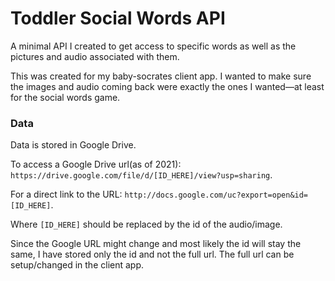 # Toddler Social Words API 

A minimal API I created to get access to specific words as well as the pictures and audio associated with them.

This was created for my baby-socrates client app. I wanted to make sure the images and audio coming back were exactly the ones I wanted—at least for the social words game.

### Data

Data is stored in Google Drive. 

To access a Google Drive url(as of 2021): `https://drive.google.com/file/d/[ID_HERE]/view?usp=sharing`.

For a direct link to the URL: `http://docs.google.com/uc?export=open&id=[ID_HERE]`. 

Where `[ID_HERE]` should be replaced by the id of the audio/image. 

Since the Google URL might change and most likely the id will stay the same, I have stored only the id and not the full url. The full url can be setup/changed in the client app.